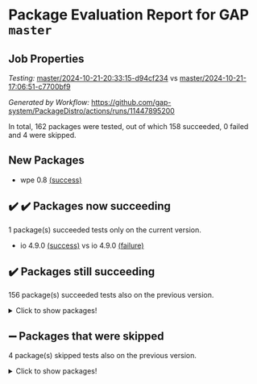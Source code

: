 # Package Evaluation Report for GAP `master`

## Job Properties

*Testing:* [master/2024-10-21-20:33:15-d94cf234](https://github.com/gap-system/PackageDistro/blob/data/reports/master/2024-10-21-20:33:15-d94cf234) vs [master/2024-10-21-17:06:51-c7700bf9](https://github.com/gap-system/PackageDistro/blob/data/reports/master/2024-10-21-17:06:51-c7700bf9)

*Generated by Workflow:* https://github.com/gap-system/PackageDistro/actions/runs/11447895200

In total, 162 packages were tested, out of which 158 succeeded, 0 failed and 4 were skipped.

## New Packages

- wpe 0.8 [(success)](https://github.com/gap-system/PackageDistro/actions/runs/11447895200/job/31850645177)

## :heavy_check_mark: :heavy_check_mark: Packages now succeeding

1 package(s) succeeded tests only on the current version.
- io 4.9.0 [(success)](https://github.com/gap-system/PackageDistro/actions/runs/11447895200/job/31850613888) vs io 4.9.0 [(failure)](https://github.com/gap-system/PackageDistro/actions/runs/11444789992/job/31840862461)

## :heavy_check_mark: Packages still succeeding

156 package(s) succeeded tests also on the previous version.
<details><summary>Click to show packages!</summary>

- 4ti2interface 2023.02-04 [(success)](https://github.com/gap-system/PackageDistro/actions/runs/11447895200/job/31850577224)
- ace 5.6.2 [(success)](https://github.com/gap-system/PackageDistro/actions/runs/11447895200/job/31850584053)
- aclib 1.3.2 [(success)](https://github.com/gap-system/PackageDistro/actions/runs/11447895200/job/31850585537)
- agt 0.3.1 [(success)](https://github.com/gap-system/PackageDistro/actions/runs/11447895200/job/31850586838)
- alnuth 3.2.1 [(success)](https://github.com/gap-system/PackageDistro/actions/runs/11447895200/job/31850587441)
- anupq 3.3.1 [(success)](https://github.com/gap-system/PackageDistro/actions/runs/11447895200/job/31850589609)
- atlasrep 2.1.9 [(success)](https://github.com/gap-system/PackageDistro/actions/runs/11447895200/job/31850591945)
- autodoc 2023.06.19 [(success)](https://github.com/gap-system/PackageDistro/actions/runs/11447895200/job/31850592265)
- automata 1.16 [(success)](https://github.com/gap-system/PackageDistro/actions/runs/11447895200/job/31850592520)
- automgrp 1.3.2 [(success)](https://github.com/gap-system/PackageDistro/actions/runs/11447895200/job/31850592787)
- autpgrp 1.11 [(success)](https://github.com/gap-system/PackageDistro/actions/runs/11447895200/job/31850593173)
- cap 2024.10-06 [(success)](https://github.com/gap-system/PackageDistro/actions/runs/11447895200/job/31850593470)
- caratinterface 2.3.7 [(success)](https://github.com/gap-system/PackageDistro/actions/runs/11447895200/job/31850593746)
- cddinterface 2024.09.02 [(success)](https://github.com/gap-system/PackageDistro/actions/runs/11447895200/job/31850594024)
- circle 1.6.6 [(success)](https://github.com/gap-system/PackageDistro/actions/runs/11447895200/job/31850594335)
- classicpres 1.22 [(success)](https://github.com/gap-system/PackageDistro/actions/runs/11447895200/job/31850594611)
- cohomolo 1.6.11 [(success)](https://github.com/gap-system/PackageDistro/actions/runs/11447895200/job/31850594941)
- congruence 1.2.7 [(success)](https://github.com/gap-system/PackageDistro/actions/runs/11447895200/job/31850595268)
- corefreesub 0.6 [(success)](https://github.com/gap-system/PackageDistro/actions/runs/11447895200/job/31850595585)
- corelg 1.57 [(success)](https://github.com/gap-system/PackageDistro/actions/runs/11447895200/job/31850595891)
- crime 1.6 [(success)](https://github.com/gap-system/PackageDistro/actions/runs/11447895200/job/31850596227)
- crisp 1.4.6 [(success)](https://github.com/gap-system/PackageDistro/actions/runs/11447895200/job/31850596536)
- crypting 0.10.5 [(success)](https://github.com/gap-system/PackageDistro/actions/runs/11447895200/job/31850596851)
- cryst 4.1.27 [(success)](https://github.com/gap-system/PackageDistro/actions/runs/11447895200/job/31850597216)
- crystcat 1.1.10 [(success)](https://github.com/gap-system/PackageDistro/actions/runs/11447895200/job/31850597596)
- ctbllib 1.3.9 [(success)](https://github.com/gap-system/PackageDistro/actions/runs/11447895200/job/31850597891)
- cubefree 1.19 [(success)](https://github.com/gap-system/PackageDistro/actions/runs/11447895200/job/31850598185)
- curlinterface 2.4.0 [(success)](https://github.com/gap-system/PackageDistro/actions/runs/11447895200/job/31850598527)
- cvec 2.8.2 [(success)](https://github.com/gap-system/PackageDistro/actions/runs/11447895200/job/31850598823)
- datastructures 0.3.1 [(success)](https://github.com/gap-system/PackageDistro/actions/runs/11447895200/job/31850599154)
- deepthought 1.0.7 [(success)](https://github.com/gap-system/PackageDistro/actions/runs/11447895200/job/31850599478)
- design 1.8.1 [(success)](https://github.com/gap-system/PackageDistro/actions/runs/11447895200/job/31850599772)
- difsets 2.3.1 [(success)](https://github.com/gap-system/PackageDistro/actions/runs/11447895200/job/31850600118)
- digraphs 1.9.0 [(success)](https://github.com/gap-system/PackageDistro/actions/runs/11447895200/job/31850600449)
- edim 1.3.8 [(success)](https://github.com/gap-system/PackageDistro/actions/runs/11447895200/job/31850600803)
- example 4.3.4 [(success)](https://github.com/gap-system/PackageDistro/actions/runs/11447895200/job/31850601267)
- examplesforhomalg 2023.10-01 [(success)](https://github.com/gap-system/PackageDistro/actions/runs/11447895200/job/31850601726)
- factint 1.6.3 [(success)](https://github.com/gap-system/PackageDistro/actions/runs/11447895200/job/31850602041)
- ferret 1.0.14 [(success)](https://github.com/gap-system/PackageDistro/actions/runs/11447895200/job/31850602406)
- fga 1.5.0 [(success)](https://github.com/gap-system/PackageDistro/actions/runs/11447895200/job/31850602734)
- fining 1.5.6 [(success)](https://github.com/gap-system/PackageDistro/actions/runs/11447895200/job/31850603091)
- float 1.0.5 [(success)](https://github.com/gap-system/PackageDistro/actions/runs/11447895200/job/31850603442)
- format 1.4.4 [(success)](https://github.com/gap-system/PackageDistro/actions/runs/11447895200/job/31850603792)
- forms 1.2.12 [(success)](https://github.com/gap-system/PackageDistro/actions/runs/11447895200/job/31850604101)
- fplsa 1.2.6 [(success)](https://github.com/gap-system/PackageDistro/actions/runs/11447895200/job/31850604418)
- fr 2.4.13 [(success)](https://github.com/gap-system/PackageDistro/actions/runs/11447895200/job/31850604779)
- francy 2.0.3 [(success)](https://github.com/gap-system/PackageDistro/actions/runs/11447895200/job/31850605253)
- fwtree 1.3 [(success)](https://github.com/gap-system/PackageDistro/actions/runs/11447895200/job/31850605611)
- gapdoc 1.6.7 [(success)](https://github.com/gap-system/PackageDistro/actions/runs/11447895200/job/31850605988)
- gauss 2023.08-01 [(success)](https://github.com/gap-system/PackageDistro/actions/runs/11447895200/job/31850606292)
- gaussforhomalg 2024.08-01 [(success)](https://github.com/gap-system/PackageDistro/actions/runs/11447895200/job/31850606637)
- gbnp 1.1.0 [(success)](https://github.com/gap-system/PackageDistro/actions/runs/11447895200/job/31850607013)
- generalizedmorphismsforcap 2024.09-03 [(success)](https://github.com/gap-system/PackageDistro/actions/runs/11447895200/job/31850607303)
- genss 1.6.9 [(success)](https://github.com/gap-system/PackageDistro/actions/runs/11447895200/job/31850607582)
- gradedmodules 2024.01-01 [(success)](https://github.com/gap-system/PackageDistro/actions/runs/11447895200/job/31850608015)
- gradedringforhomalg 2024.07-01 [(success)](https://github.com/gap-system/PackageDistro/actions/runs/11447895200/job/31850608362)
- grape 4.9.2 [(success)](https://github.com/gap-system/PackageDistro/actions/runs/11447895200/job/31850608698)
- groupoids 1.76 [(success)](https://github.com/gap-system/PackageDistro/actions/runs/11447895200/job/31850609041)
- grpconst 2.6.5 [(success)](https://github.com/gap-system/PackageDistro/actions/runs/11447895200/job/31850609347)
- guarana 0.96.3 [(success)](https://github.com/gap-system/PackageDistro/actions/runs/11447895200/job/31850609721)
- guava 3.19 [(success)](https://github.com/gap-system/PackageDistro/actions/runs/11447895200/job/31850610098)
- hap 1.65 [(success)](https://github.com/gap-system/PackageDistro/actions/runs/11447895200/job/31850610496)
- hapcryst 0.1.15 [(success)](https://github.com/gap-system/PackageDistro/actions/runs/11447895200/job/31850610888)
- hecke 1.5.4 [(success)](https://github.com/gap-system/PackageDistro/actions/runs/11447895200/job/31850611239)
- help 4.0 [(success)](https://github.com/gap-system/PackageDistro/actions/runs/11447895200/job/31850611578)
- homalg 2024.01-01 [(success)](https://github.com/gap-system/PackageDistro/actions/runs/11447895200/job/31850612133)
- homalgtocas 2023.11-01 [(success)](https://github.com/gap-system/PackageDistro/actions/runs/11447895200/job/31850612472)
- idrel 2.48 [(success)](https://github.com/gap-system/PackageDistro/actions/runs/11447895200/job/31850612861)
- images 1.3.3 [(success)](https://github.com/gap-system/PackageDistro/actions/runs/11447895200/job/31850613239)
- intpic 0.4.0 [(success)](https://github.com/gap-system/PackageDistro/actions/runs/11447895200/job/31850613547)
- io_forhomalg 2023.02-04 [(success)](https://github.com/gap-system/PackageDistro/actions/runs/11447895200/job/31850614275)
- irredsol 1.4.4 [(success)](https://github.com/gap-system/PackageDistro/actions/runs/11447895200/job/31850614675)
- json 2.2.2 [(success)](https://github.com/gap-system/PackageDistro/actions/runs/11447895200/job/31850614997)
- jupyterkernel 1.5.1 [(success)](https://github.com/gap-system/PackageDistro/actions/runs/11447895200/job/31850615433)
- jupyterviz 1.5.6 [(success)](https://github.com/gap-system/PackageDistro/actions/runs/11447895200/job/31850615782)
- kan 1.37 [(success)](https://github.com/gap-system/PackageDistro/actions/runs/11447895200/job/31850616156)
- kbmag 1.5.11 [(success)](https://github.com/gap-system/PackageDistro/actions/runs/11447895200/job/31850616539)
- laguna 3.9.7 [(success)](https://github.com/gap-system/PackageDistro/actions/runs/11447895200/job/31850617011)
- liealgdb 2.2.1 [(success)](https://github.com/gap-system/PackageDistro/actions/runs/11447895200/job/31850617414)
- liepring 2.9.1 [(success)](https://github.com/gap-system/PackageDistro/actions/runs/11447895200/job/31850617831)
- liering 2.4.2 [(success)](https://github.com/gap-system/PackageDistro/actions/runs/11447895200/job/31850618223)
- linearalgebraforcap 2024.09-04 [(success)](https://github.com/gap-system/PackageDistro/actions/runs/11447895200/job/31850618616)
- lins 0.9 [(success)](https://github.com/gap-system/PackageDistro/actions/runs/11447895200/job/31850619095)
- localizeringforhomalg 2023.10-01 [(success)](https://github.com/gap-system/PackageDistro/actions/runs/11447895200/job/31850619472)
- loops 3.4.4 [(success)](https://github.com/gap-system/PackageDistro/actions/runs/11447895200/job/31850619844)
- lpres 1.1.1 [(success)](https://github.com/gap-system/PackageDistro/actions/runs/11447895200/job/31850620175)
- majoranaalgebras 1.5.2 [(success)](https://github.com/gap-system/PackageDistro/actions/runs/11447895200/job/31850620521)
- mapclass 1.4.6 [(success)](https://github.com/gap-system/PackageDistro/actions/runs/11447895200/job/31850620871)
- matgrp 0.70 [(success)](https://github.com/gap-system/PackageDistro/actions/runs/11447895200/job/31850621216)
- matricesforhomalg 2024.08-05 [(success)](https://github.com/gap-system/PackageDistro/actions/runs/11447895200/job/31850621607)
- modisom 3.0.0 [(success)](https://github.com/gap-system/PackageDistro/actions/runs/11447895200/job/31850621973)
- modulepresentationsforcap 2024.09-02 [(success)](https://github.com/gap-system/PackageDistro/actions/runs/11447895200/job/31850622301)
- modules 2024.01-01 [(success)](https://github.com/gap-system/PackageDistro/actions/runs/11447895200/job/31850622619)
- monoidalcategories 2024.09-05 [(success)](https://github.com/gap-system/PackageDistro/actions/runs/11447895200/job/31850623023)
- nconvex 2022.09-01 [(success)](https://github.com/gap-system/PackageDistro/actions/runs/11447895200/job/31850623374)
- nilmat 1.4.2 [(success)](https://github.com/gap-system/PackageDistro/actions/runs/11447895200/job/31850623758)
- nock 1.5 [(success)](https://github.com/gap-system/PackageDistro/actions/runs/11447895200/job/31850624100)
- normalizinterface 1.3.7 [(success)](https://github.com/gap-system/PackageDistro/actions/runs/11447895200/job/31850624418)
- nq 2.5.11 [(success)](https://github.com/gap-system/PackageDistro/actions/runs/11447895200/job/31850624856)
- numericalsgps 1.4.0 [(success)](https://github.com/gap-system/PackageDistro/actions/runs/11447895200/job/31850625131)
- openmath 11.5.3 [(success)](https://github.com/gap-system/PackageDistro/actions/runs/11447895200/job/31850625456)
- orb 4.9.1 [(success)](https://github.com/gap-system/PackageDistro/actions/runs/11447895200/job/31850625812)
- packagemanager 1.6 [(success)](https://github.com/gap-system/PackageDistro/actions/runs/11447895200/job/31850626133)
- patternclass 2.4.5 [(success)](https://github.com/gap-system/PackageDistro/actions/runs/11447895200/job/31850626510)
- permut 2.0.5 [(success)](https://github.com/gap-system/PackageDistro/actions/runs/11447895200/job/31850626782)
- polenta 1.3.10 [(success)](https://github.com/gap-system/PackageDistro/actions/runs/11447895200/job/31850627085)
- polymaking 0.8.7 [(success)](https://github.com/gap-system/PackageDistro/actions/runs/11447895200/job/31850627627)
- primgrp 3.4.4 [(success)](https://github.com/gap-system/PackageDistro/actions/runs/11447895200/job/31850628104)
- profiling 2.6.0 [(success)](https://github.com/gap-system/PackageDistro/actions/runs/11447895200/job/31850628426)
- qdistrnd 0.9.4 [(success)](https://github.com/gap-system/PackageDistro/actions/runs/11447895200/job/31850628805)
- qpa 1.35 [(success)](https://github.com/gap-system/PackageDistro/actions/runs/11447895200/job/31850629153)
- quagroup 1.8.4 [(success)](https://github.com/gap-system/PackageDistro/actions/runs/11447895200/job/31850629517)
- radiroot 2.9 [(success)](https://github.com/gap-system/PackageDistro/actions/runs/11447895200/job/31850629829)
- rcwa 4.7.1 [(success)](https://github.com/gap-system/PackageDistro/actions/runs/11447895200/job/31850630132)
- rds 1.8 [(success)](https://github.com/gap-system/PackageDistro/actions/runs/11447895200/job/31850630522)
- recog 1.4.3 [(success)](https://github.com/gap-system/PackageDistro/actions/runs/11447895200/job/31850630904)
- repndecomp 1.3.0 [(success)](https://github.com/gap-system/PackageDistro/actions/runs/11447895200/job/31850631658)
- repsn 3.1.2 [(success)](https://github.com/gap-system/PackageDistro/actions/runs/11447895200/job/31850632076)
- resclasses 4.7.3 [(success)](https://github.com/gap-system/PackageDistro/actions/runs/11447895200/job/31850632430)
- ringsforhomalg 2024.06-01 [(success)](https://github.com/gap-system/PackageDistro/actions/runs/11447895200/job/31850632749)
- sco 2023.08-01 [(success)](https://github.com/gap-system/PackageDistro/actions/runs/11447895200/job/31850633100)
- scscp 2.4.3 [(success)](https://github.com/gap-system/PackageDistro/actions/runs/11447895200/job/31850633529)
- semigroups 5.4.0 [(success)](https://github.com/gap-system/PackageDistro/actions/runs/11447895200/job/31850633832)
- sglppow 2.4 [(success)](https://github.com/gap-system/PackageDistro/actions/runs/11447895200/job/31850634230)
- sgpviz 0.999.6 [(success)](https://github.com/gap-system/PackageDistro/actions/runs/11447895200/job/31850634574)
- simpcomp 2.1.14 [(success)](https://github.com/gap-system/PackageDistro/actions/runs/11447895200/job/31850634871)
- singular 2024.06.03 [(success)](https://github.com/gap-system/PackageDistro/actions/runs/11447895200/job/31850635195)
- sl2reps 1.1 [(success)](https://github.com/gap-system/PackageDistro/actions/runs/11447895200/job/31850635517)
- sla 1.6.2 [(success)](https://github.com/gap-system/PackageDistro/actions/runs/11447895200/job/31850635857)
- smallantimagmas 0.2.12 [(success)](https://github.com/gap-system/PackageDistro/actions/runs/11447895200/job/31850636278)
- smallgrp 1.5.4 [(success)](https://github.com/gap-system/PackageDistro/actions/runs/11447895200/job/31850636832)
- smallsemi 0.7.1 [(success)](https://github.com/gap-system/PackageDistro/actions/runs/11447895200/job/31850637251)
- sonata 2.9.6 [(success)](https://github.com/gap-system/PackageDistro/actions/runs/11447895200/job/31850637615)
- sophus 1.27 [(success)](https://github.com/gap-system/PackageDistro/actions/runs/11447895200/job/31850637937)
- sotgrps 1.3 [(success)](https://github.com/gap-system/PackageDistro/actions/runs/11447895200/job/31850638293)
- spinsym 1.5.2 [(success)](https://github.com/gap-system/PackageDistro/actions/runs/11447895200/job/31850638672)
- standardff 1.0 [(success)](https://github.com/gap-system/PackageDistro/actions/runs/11447895200/job/31850639014)
- symbcompcc 1.3.2 [(success)](https://github.com/gap-system/PackageDistro/actions/runs/11447895200/job/31850639348)
- thelma 1.3 [(success)](https://github.com/gap-system/PackageDistro/actions/runs/11447895200/job/31850639688)
- tomlib 1.2.11 [(success)](https://github.com/gap-system/PackageDistro/actions/runs/11447895200/job/31850640024)
- toolsforhomalg 2024.09-01 [(success)](https://github.com/gap-system/PackageDistro/actions/runs/11447895200/job/31850640333)
- toric 1.9.6 [(success)](https://github.com/gap-system/PackageDistro/actions/runs/11447895200/job/31850640664)
- toricvarieties 2022.07.13 [(success)](https://github.com/gap-system/PackageDistro/actions/runs/11447895200/job/31850641107)
- transgrp 3.6.5 [(success)](https://github.com/gap-system/PackageDistro/actions/runs/11447895200/job/31850641474)
- typeset 1.2.2 [(success)](https://github.com/gap-system/PackageDistro/actions/runs/11447895200/job/31850641881)
- ugaly 4.1.3 [(success)](https://github.com/gap-system/PackageDistro/actions/runs/11447895200/job/31850642348)
- unipot 1.6 [(success)](https://github.com/gap-system/PackageDistro/actions/runs/11447895200/job/31850642780)
- unitlib 4.2.0 [(success)](https://github.com/gap-system/PackageDistro/actions/runs/11447895200/job/31850643144)
- utils 0.85 [(success)](https://github.com/gap-system/PackageDistro/actions/runs/11447895200/job/31850643624)
- uuid 0.7 [(success)](https://github.com/gap-system/PackageDistro/actions/runs/11447895200/job/31850644114)
- walrus 0.9991 [(success)](https://github.com/gap-system/PackageDistro/actions/runs/11447895200/job/31850644476)
- wedderga 4.10.5 [(success)](https://github.com/gap-system/PackageDistro/actions/runs/11447895200/job/31850644848)
- xmod 2.92 [(success)](https://github.com/gap-system/PackageDistro/actions/runs/11447895200/job/31850645633)
- xmodalg 1.23 [(success)](https://github.com/gap-system/PackageDistro/actions/runs/11447895200/job/31850646017)
- yangbaxter 0.10.6 [(success)](https://github.com/gap-system/PackageDistro/actions/runs/11447895200/job/31850646488)
- zeromqinterface 0.16 [(success)](https://github.com/gap-system/PackageDistro/actions/runs/11447895200/job/31850646888)
</details>

## :heavy_minus_sign: Packages that were skipped

4 package(s) skipped tests also on the previous version.
<details><summary>Click to show packages!</summary>

- browse 1.8.21 [(skipped)](https://github.com/gap-system/PackageDistro/actions/runs/11447895200/job/31850241302)
- itc 1.5.1 [(skipped)](https://github.com/gap-system/PackageDistro/actions/runs/11447895200/job/31850241302)
- polycyclic 2.16 [(skipped)](https://github.com/gap-system/PackageDistro/actions/runs/11447895200/job/31850241302)
- xgap 4.32 [(skipped)](https://github.com/gap-system/PackageDistro/actions/runs/11447895200/job/31850241302)
</details>

